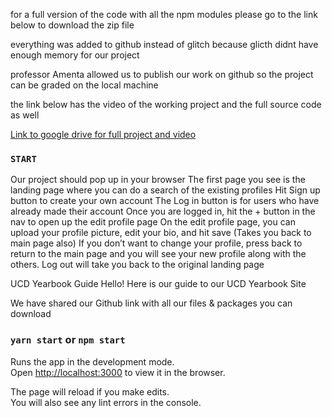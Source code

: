 for a full version of the code with all the npm modules please go to the link below
to download the zip file

everything was added to github instead of glitch because glicth didnt have enough memory for our project

professor Amenta allowed us to publish our work on github so the project can be graded on the local machine

the link below has the video of the working project and the full source code as well

[Link to google drive for full project and video](https://drive.google.com/drive/folders/1GPh0-80xG0R-Tq1hC4BrAC-iteVMPpRq?usp=sharing)

### `START`

Our project should pop up in your browser
The first page you see is the landing page where you can do a search of the existing profiles
Hit Sign up button to create your own account
The Log in button is for users who have already made their account
Once you are logged in, hit the + button in the nav to open up the edit profile page
On the edit profile page, you can upload your profile picture, edit your bio, and hit save (Takes you back to main page also)
If you don’t want to change your profile, press back to return to the main page and you will see your new profile along with the others.
Log out will take you back to the original landing page

UCD Yearbook Guide
Hello! Here is our guide to our UCD Yearbook Site

We have shared our Github link with all our files & packages you can download

### `yarn start` or `npm start`

Runs the app in the development mode.<br />
Open [http://localhost:3000](http://localhost:3000) to view it in the browser.

The page will reload if you make edits.<br />
You will also see any lint errors in the console.
